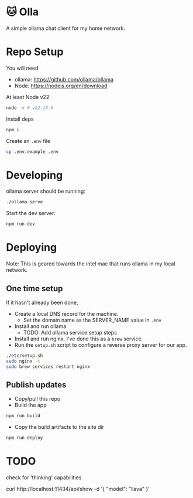 # 🐱 Olla

A simple ollama chat client for my home network.

# Repo Setup

You will need
- ollama: https://github.com/ollama/ollama
- Node: https://nodejs.org/en/download

At least Node v22
```bash
node -v # v22.18.0
```

Install deps
```bash
npm i
```

Create an `.env` file
```bash
cp .env.example .env
```


# Developing

ollama server should be running:
```bash
./ollama serve
```

Start the dev server:
```bash
npm run dev
```

# Deploying

Note: This is geared towards the intel mac that runs ollama in my local network.

## One time setup
If it hasn't already been done,
- Create a local DNS record for the machine.
  - Set the domain name as the SERVER_NAME value in `.env`
- Install and run ollama
  - TODO: Add ollama service setup steps
- Install and run nginx. I've done this as a `brew` service.
- Run the `setup.sh` script to configure a reverse proxy server for our app.
```bash
./etc/setup.sh
sudo nginx -t
sudo brew services restart nginx
```

## Publish updates

- Copy/pull this repo
- Build the app
```bash
npm run build
```
- Copy the build artifacts to the site dir
```bash
npm run deploy
```

# TODO

check for 'thinking' capabilities

curl http://localhost:11434/api/show -d '{
  "model": "llava"
}'
